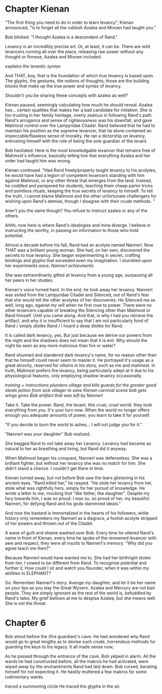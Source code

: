 
# Chapter Kienan

"The first thing you need to do in order to learn levancy", Kienan announced, "is to forget all the rubbish Azalea and Mivoen had taught you." 

Bob blinked. "I thought Azalea is a descendant of Rand."

Levancy is an incredibly precise art. Or, at least, it can be. There are wild levancers running all over the place, releasing raw power without any thought or finnese, Azalea and Mivoen included. 

*explains the levantic syntax*

And THAT, boy, that is the foundation of which true levancy is based upon. 
The glyphs, the gestures, the notions of thoughts; those are the building blocks that make up the true power and syntax of levancy. 

Shouldn't you be sharing these concepts with azalea as well?


Kienan paused, seemingly calculating how much he should reveal. 
Azalea has... certain qualities that makes her a bad candidate for initiation. She is too trusting in her family heritage, overly zealous in following Rand's path. Rand's arrogance and sense of righteousness was his downfall, and gave Malimost control over the Lampyridae Citadel. Rand believed that he had to maintain his position as the supreme levancer, that he alone contained an impeccable/flawless sense of morality. He ran a dictorship on levancy, entrusting himself with the role of being the sole guardian of the levant. 

Bob hesitated. Here is the most knowledgable levancer that remains free of Malimost's influence, basically telling him that everything Azalea and her order had taught him was wrong. 

Kienan continued. "Had Rand freely/properly taught levancy to his acolytes, he would have had a legion of competent levancers standing with him against Malimost, or any other threat that emerges from the land. Instead, he coddled and pampered his students, teaching them cheap parlor tricks and pointless rituals, keeping the true secrets of levancy to himself. To tell the truth, I cannot blame Malimost and the other unfortunate challengers for wishing upon Rand's demise, though I disagree with their crude methods. "

Aren't you the same though? You refuse to instruct azalea or any of the others. 

Ahhh, now here is where Rand's idealogies and mine diverge. I believe in instructing the worthy, in passing on information to those who hold potential. 

Almost a decade before his fall, Rand had an acolyte named Nannerl. Now THAT was a brilliant young woman. She had, on her own, discovered the secrets to true levancy. She began experimenting in secret, crafting bindings and glyphs that exceeded even my imagination. I stumbled upon her experiments once; *Nannerl achievments*

She was extraordinarily gifted at levancy from a young age, surpassing all her peers in her studies. 

Kienan's voice turned hard. 
In the end, he took away her levancy. Nannerl was exiled from the Lampyridae Citadel and Silenced, out of Rand's fear that she would tell the other acolytes of her discoveries. He Silenced me as well, long ago, against my will when he first rose to power. There were no other levancers capable of breaking the Silencing other than Malimost or Rand himself. Until you came along. And that, is why I had you retrieve the artifact, and why it is insufficient to say that I am not particularly fond of Rand / simply *dislike* Rand / I hoard a deep dislike for Rand. 


It is called dark levancy, yes. But just because we derive our powers from the night and the shadows does not mean that it is evil. Why should the night be seen as any more malicious than fire or water?

Rand shunned and slandered dark levancy's name, for no reason other than that he himself could never seem to master it. 
He portrayed it's usage as a great atrocity, reserved for villains in his story, such as me and malimost. In truth, Malimost prefers fire levancy, being particularly adept at it due to his physiological features, only employing shadow levancy occasionally. 


*training + instructions*
*plunders village and kills guards for the greater good*
*steals potion from sick villager to save Kienan*
*carnival scene*
*bob gets wings*
*gives Bob artifact that was left by Nannerl*

Take it. Take the power. Rand, the levant, this cruel, cruel world. they took everything from you. It's your turn now. 
When the world no longer offers enough you adequate amounts of power, you learn to take it for yourself.


"If you decide to burn the world to ashes... I will not judge you for it."







"Nannerl was your daughter" Bob realized. 

She begged Rand to not take away her Levancy. Levancy had became as natural to her as breathing and living, but Rand did it anyway. 

When Malimost began his conquest, Nannerl was defenseless. She was a brilliant fighter, but without her levancy she was no match for him. She didn't stand a chance. I couldn't get there in time. 

Kienan turned away, but not before Bob saw the tears glistening in his ancient eyes. "Rand killed her," he rasped. "He stole her levancy from her, stole what was rightfully hers, simply for her pursuit of knowledge. He wrote a letter to me, mocking that "like father, like daughter". Despite my fury towards him, I was so proud. I was so, so proud of her, my beautiful Nannerl, for defying Rand and his gods-dammned ideals."

And now the bastard is immortalized in the hearts of his followers, while history only remembers my Nannerl as a disgrace, a foolish acolyte stripped of her powers and thrown out of the Citadel. 

A wave of guilt and shame washed over Bob. Every time he uttered Rand's name in front of Kienan, every time he spoke of the renowned levancer with awe and respect, they were all insults to Nannerl's memory. 
"Why did you agree teach me then?"

Because Nannerl would have wanted me to. 
She had her birthright stolen from her, 
I vowed to be different from Rand. To recognize potential and further it, 
How could I sit and watch you flounder, when it was within my abilities to ELEPHANT?

Go. Remember Nannerl's story. Avenge my daughter, and let it be her name on your lips as you slay the Great Wyvern. Azalea and Mercury are not bad people. They are simply ignorant as the rest of the world is, befuddled by Rand's tales. My grief bellows at me to despise Azalea, but she means well. She is not the threat. 


# Chapter 6

Bob stood before the (fire guardian)'s cave. He had wondered why Rand would go to great lengths as to devise such crude, horrendous methods for guarding the keys to his legacy. It all made sense now; 

As he passed through the entrance of the cave, Bob yelped in alarm. All the wards he had constructed before, all the makros he had activated, were wiped away by the enchantments Rand had laid down. Bob cursed, berating himself for not expecting it. He hastily muttered a few makros for some rudimentary wards. 

traced a summoning circle
He traced the glyphs in the air. 


